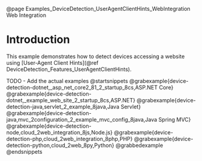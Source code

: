 @page Examples_DeviceDetection_UserAgentClientHints_WebIntegration Web Integration

# Introduction

This example demonstrates how to detect devices accessing a website using 
[User-Agent Client Hints](@ref DeviceDetection_Features_UserAgentClientHints).

TODO - Add the actual examples
@startsnippets
@grabexample{device-detection-dotnet,_asp_net_core2_81_2_startup_8cs,ASP.NET Core}
@grabexample{device-detection-dotnet,_example_web_site_2_startup_8cs,ASP.NET}
@grabexample{device-detection-java,servlet_2_example_8java,Java Servlet}
@grabexample{device-detection-java,mvc_2configuration_2_example_mvc_config_8java,Java Spring MVC}
@grabexample{device-detection-node,cloud_2web_integration_8js,Node.js}
@grabexample{device-detection-php,cloud_2web_integration_8php,PHP}
@grabexample{device-detection-python,cloud_2web_8py,Python}
@grabbedexample
@endsnippets




